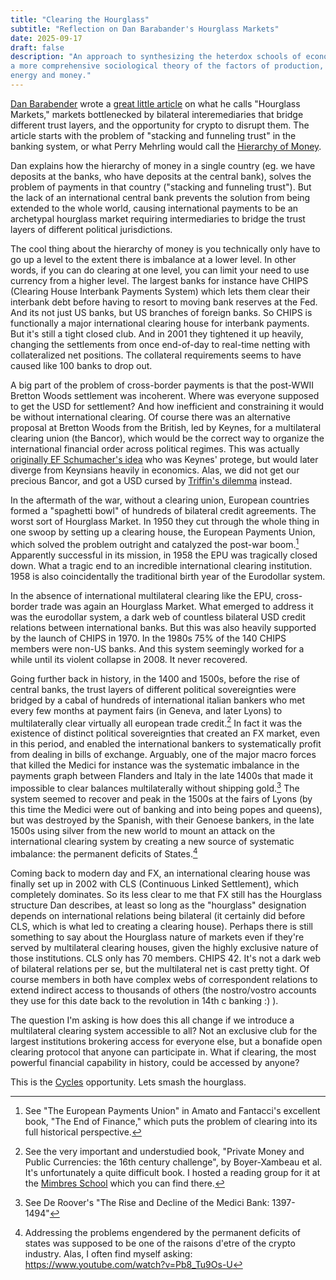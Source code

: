 ```yaml
---
title: "Clearing the Hourglass"
subtitle: "Reflection on Dan Barabander's Hourglass Markets"
date: 2025-09-17
draft: false
description: "An approach to synthesizing the heterdox schools of economics via
a more comprehensive sociological theory of the factors of production, including
energy and money."
---
```



[Dan Barabender](https://x.com/dbarabander) wrote a [great little article]
on what he calls "Hourglass Markets," markets bottlenecked by bilateral interemediaries that bridge different trust
layers, and the opportunity for crypto to disrupt them. The article starts with the problem of "stacking and funneling trust" in
the banking system, or what Perry Mehrling would call the [Hierarchy of
Money]. 

Dan explains how the hierarchy of money in a single country (eg. we have
deposits at the banks, who have deposits at the central bank), solves the
problem of payments in that country ("stacking and funneling trust"). But the lack of an international central
bank prevents the solution from being extended to the whole world, causing
international payments to be an archetypal hourglass market requiring
intermediaries to bridge the trust layers of different political jurisdictions.

The cool thing about the hierarchy of money is you technically only have to go
up a level to the extent there is imbalance at a lower level. In other words, if
you can do clearing at one level, you can limit your need to use currency from a
higher level. The largest banks for instance have CHIPS (Clearing House
Interbank Payments System) which lets them clear their interbank debt before
having to resort to moving bank reserves at the Fed. And its not just US banks,
but US branches of foreign banks. So CHIPS is functionally a major international
clearing house for interbank payments. But it's still a tight closed club. And
in 2001 they tightened it up heavily, changing the settlements from once
end-of-day to real-time netting with collateralized net positions. The
collateral requirements seems to have caused like 100 banks to drop out.

A big part of the problem of cross-border payments is that the post-WWII Bretton
Woods settlement was incoherent. Where was everyone supposed to get the USD for
settlement? And how inefficient and constraining it would be without
international clearing. Of course there was an alternative proposal at Bretton
Woods from the British, led by Keynes, for a multilateral clearing union (the
Bancor), which would be the correct way to organize the international financial
order across political regimes. This was actually [originally EF Schumacher's
idea] who was Keynes' protege, but would later diverge from Keynsians heavily in
economics. Alas, we did not get our precious Bancor, and got a USD cursed by
[Triffin's dilemma] instead. 

In the aftermath of the war, without a clearing union, European countries formed
a "spaghetti bowl" of hundreds of bilateral credit agreements. The worst sort of
Hourglass Market. In 1950 they cut through the whole thing in one swoop by
setting up a clearing house, the European Payments Union, which solved the
problem outright and catalyzed the post-war boom.[^end-of-finance] Apparently
successful in its mission, in 1958 the EPU was tragically closed down. What a
tragic end to an incredible international clearing institution. 1958 is also
coincidentally the traditional birth year of the Eurodollar system. 

In the absence of international multilateral clearing like the EPU, cross-border
trade was again an Hourglass Market. What emerged to address it was the
eurodollar system, a dark web of countless bilateral USD credit relations
between international banks. But this was also heavily supported by the launch
of CHIPS in 1970. In the 1980s 75% of the 140 CHIPS members were non-US banks.
And this system seemingly worked for a while until its violent collapse in 2008.
It never recovered. 

Going further back in history, in the 1400 and 1500s, before the rise of central
banks, the trust layers of different political sovereignties were bridged by a
cabal of hundreds of international italian bankers who met every few months at
payment fairs (in Geneva, and later Lyons) to multilaterally clear virtually all european trade credit.[^bdg]
In fact it was the existence of distinct political sovereignties that created an FX
market, even in this period, and enabled the international bankers to
systematically profit from dealing in bills of exchange. Arguably, one of the
major macro forces that killed the Medici for instance was the systematic
imbalance in the payments graph between Flanders and Italy in the late 1400s
that made it impossible to clear balances multilaterally without shipping
gold.[^medici]
The system seemed to recover and peak in the 1500s at the fairs of Lyons (by
this time the Medici were out of banking and into being popes and queens), but
was destroyed by the Spanish, with their Genoese bankers, in the late 1500s
using silver from the new world to mount an attack on the international clearing
system by creating a new source of systematic imbalance: the permanent deficits
of States.[^deficit]

Coming back to modern day and FX, an international clearing house was finally set up in 2002 with
CLS (Continuous Linked Settlement), which completely dominates. So its less clear to me that FX still has the
Hourglass structure Dan describes, at least so long as the "hourglass" designation depends on international relations
being bilateral (it certainly did before CLS, which is what led to creating a
clearing house). Perhaps there is still something to say about the Hourglass nature of markets even if
they're served by multilateral clearing houses, given the highly exclusive nature of those
institutions. CLS only has 70 members. CHIPS 42. It's not a dark web of
bilateral relations per se, but the multilateral net is cast pretty tight. Of
course members in both have complex webs of correspondent relations to extend
indirect access to thousands of others (the nostro/vostro accounts they use for
this date back to the revolution in 14th c banking :) ).

The question I'm asking is how does this all change if we introduce a 
multilateral clearing system accessible to all? Not an exclusive club for the
largest institutions brokering access for everyone else, but a bonafide open
clearing protocol that anyone can participate in. What if clearing, the most
powerful financial capability in history, could be accessed by anyone? 

This is the [Cycles] opportunity. Lets smash the hourglass.

[Cycles]: https://cycles.money/
[Mimbres School]: https://mimbres.org/
[Triffin's dilemma]: https://en.wikipedia.org/wiki/Triffin_dilemma
[originally EF Schumacher's idea]: https://centerforneweconomics.org/wp-content/uploads/2018/01/E.-F.-Schumacher-Multilateral-Clearing-Economica-New-Series-Vol.-10-No.-38-May-1943-pp.-150%E2%80%93165.pdf
[Hierarchy of Money]: https://sites.bu.edu/perry/files/2019/04/Mehrling_P_FESeminar_Sp12-02.pdf
[great little article]: https://x.com/dbarabander/status/1967665199856447698
[^end-of-finance]: See "The European Payments Union" in Amato and Fantacci's
  excellent book, "The End of Finance," which puts the problem of clearing into
  its full historical perspective.
[^bdg]: See the very important and understudied book, "Private Money and Public
  Currencies: the 16th century challenge", by Boyer-Xambeau et al. It's
  unfortunately a quite difficult book. I hosted a reading group for it at the
  [Mimbres School] which you can find there.
[^medici]: See De Roover's "The Rise and Decline of the Medici Bank: 1397-1494"
[^deficit]: Addressing the problems engendered by the permanent deficits of states was supposed to be one of the raisons d'etre of the crypto industry. Alas, I often find myself asking: https://www.youtube.com/watch?v=Pb8_Tu9Os-U
